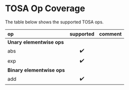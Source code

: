 # TOSA Op Coverage

The table below shows the supported TOSA ops.

| op                    | supported          | comment |
| :-------------------- |:------------------:| :------ |
| **Unary elementwise ops**
| abs                   | :heavy_check_mark: | |
| exp                   | :heavy_check_mark: | |
| **Binary elementwise ops**
| add                   | :heavy_check_mark: | |

